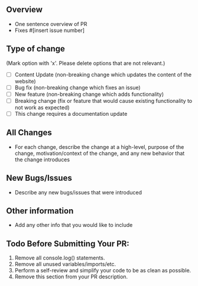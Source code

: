 ## Overview
- One sentence overview of PR
- Fixes #[insert issue number]

## Type of change
(Mark option with 'x'. Please delete options that are not relevant.)
- [ ] Content Update (non-breaking change which updates the content of the website)
- [ ] Bug fix (non-breaking change which fixes an issue)
- [ ] New feature (non-breaking change which adds functionality)
- [ ] Breaking change (fix or feature that would cause existing functionality to not work as expected)
- [ ] This change requires a documentation update

## All Changes
- For each change, describe the change at a high-level, purpose of the change, motivation/context of the change, and any new behavior that the change introduces

## New Bugs/Issues
- Describe any new bugs/issues that were introduced

## Other information
- Add any other info that you would like to include

## Todo Before Submitting Your PR:
1. Remove all console.log() statements.
2. Remove all unused variables/imports/etc.
3. Perform a self-review and simplify your code to be as clean as possible.
4. Remove this section from your PR description.